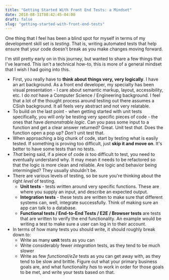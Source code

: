 ```yaml
---
title: "Getting Started With Front End Tests: a Mindset"
date: 2018-08-31T08:42:45-04:00
draft: false
slug: "getting-started-with-front-end-tests"
---
```


One thing that I feel has been a blind spot for myself in terms of my development skill set is _testing_. That is, writing automated tests that help ensure that your code doesn't break as you make changes moving forward.

I'm still pretty early on in this journey, but wanted to share a few things that I've learned. This isn't a technical how-to, this is more of a general mindset that I wish I had going into this.

- First, you really have to **think about things very, very logically**. I have an art background. As a front end developer, my specialty has been visual presentation - I care about semantic markup, layout, accessibility, etc. I do _not_ have a Computer Science / Engineering background. I feel that a lot of the thought process around testing out there assumes a CSish background. It all feels very abstract and not very relatable.
- To build on the last point - when getting started with unit tests specifically, you will _only_ be testing very specific pieces of code - the ones that have _demonstrable logic_. Can you pass some input to a function and get a clear answer returned? Great. Unit test _that_. Does the function open a pop up? _Don't_ unit test that.
- When approaching a big chunk of code, start by testing what is easily tested. If something is proving too difficult, just **skip it and move on**. It's better to have some tests than no tests.
- _That_ being said, if a piece of code _is_ too difficult to test, you need to eventually understand why. It may mean it needs to be refactored so that the logic is more clean and reliable. Are logic and behavior being intermingled? They usually shouldn't be.
- There are various levels of testing, so be sure you're thinking about the right _level_ of testing.
  - **Unit tests** - tests written around very specific functions. These are where you supply an input, and describe an expected output.
  - **Integration tests** - these tests are written to make sure that different systems can, well, integrate successfully. Think of making sure an app can talk to a database.
  - **Functional tests / End-to-End Tests / E2E / Browser tests** are tests that are written to verify the end functionality. An example would be writing a test to make sure a user can log in to their account.
- In terms of how many tests you should write, it should roughly break down to:
  - Write as many **unit** tests as you can
  - Write considerably fewer _integration_ tests, as they tend to be much slower
  - Write as few _functional/e2e_ tests as you can get away with, as they tend to be slow and brittle. Figure out what your primary business goals are, and what functionality _has_ to work in order for those goals to be met, and write your tests based on that.
